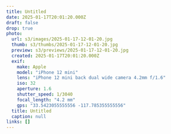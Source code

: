 ```yaml
---
title: Untitled
date: 2025-01-17T20:01:20.000Z
draft: false
drop: true
photo:
  url: s3/images/2025-01-17-12-01-20.jpg
  thumb: s3/thumbs/2025-01-17-12-01-20.jpg
  preview: s3/previews/2025-01-17-12-01-20.jpg
  created: 2025-01-17T20:01:20.000Z
  exif:
    make: Apple
    model: "iPhone 12 mini"
    lens: "iPhone 12 mini back dual wide camera 4.2mm f/1.6"
    iso: 32
    aperture: 1.6
    shutter_speed: 1/3040
    focal_length: "4.2 mm"
    gps: "33.5423055555556 -117.785355555556"
  title: Untitled
  caption: null
links: []
---
```

